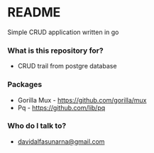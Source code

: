 # README #

Simple CRUD application written in go

### What is this repository for? ###

* CRUD trail from postgre database

### Packages ###

* Gorilla Mux - https://github.com/gorilla/mux
* Pq - https://github.com/lib/pq

### Who do I talk to? ###

* davidalfasunarna@gmail.com
